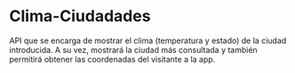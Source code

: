 # Clima-Ciudadades

API que se encarga de mostrar el clima (temperatura y estado) de la ciudad introducida. A su vez, mostrará la ciudad más consultada y también permitirá obtener las coordenadas del visitante a la app.
